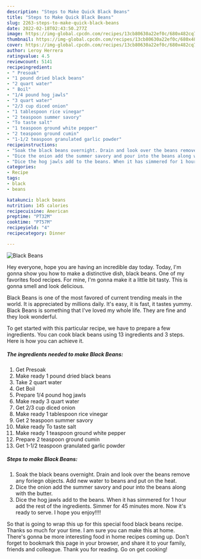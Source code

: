 ```yaml
---
description: "Steps to Make Quick Black Beans"
title: "Steps to Make Quick Black Beans"
slug: 2263-steps-to-make-quick-black-beans
date: 2022-02-18T02:43:50.277Z
image: https://img-global.cpcdn.com/recipes/13cb80630a22ef0c/680x482cq70/black-beans-recipe-main-photo.jpg
thumbnail: https://img-global.cpcdn.com/recipes/13cb80630a22ef0c/680x482cq70/black-beans-recipe-main-photo.jpg
cover: https://img-global.cpcdn.com/recipes/13cb80630a22ef0c/680x482cq70/black-beans-recipe-main-photo.jpg
author: Leroy Herrera
ratingvalue: 4.5
reviewcount: 5141
recipeingredient:
- " Presoak"
- "1 pound dried black beans"
- "2 quart water"
- " Boil"
- "1/4 pound hog jawls"
- "3 quart water"
- "2/3 cup diced onion"
- "1 tablespoon rice vinegar"
- "2 teaspoon summer savory"
- "To taste salt"
- "1 teaspoon ground white pepper"
- "2 teaspoon ground cumin"
- "1-1/2 teaspoon granulated garlic powder"
recipeinstructions:
- "Soak the black beans overnight. Drain and look over the beans remove any foriegn objects. Add new water to beans and put on the heat."
- "Dice the onion add the summer savory and pour into the beans along with the butter."
- "Dice the hog jawls add to the beans. When it has simmered for 1 hour add the rest of the ingredients. Simmer for 45 minutes more. Now it's ready to serve. I hope you enjoy!!!!"
categories:
- Recipe
tags:
- black
- beans

katakunci: black beans 
nutrition: 145 calories
recipecuisine: American
preptime: "PT32M"
cooktime: "PT57M"
recipeyield: "4"
recipecategory: Dinner

---
```



![Black Beans](https://img-global.cpcdn.com/recipes/13cb80630a22ef0c/680x482cq70/black-beans-recipe-main-photo.jpg)

Hey everyone, hope you are having an incredible day today. Today, I'm gonna show you how to make a distinctive dish, black beans. One of my favorites food recipes. For mine, I'm gonna make it a little bit tasty. This is gonna smell and look delicious.



Black Beans is one of the most favored of current trending meals in the world. It is appreciated by millions daily. It's easy, it is fast, it tastes yummy. Black Beans is something that I've loved my whole life. They are fine and they look wonderful.


To get started with this particular recipe, we have to prepare a few ingredients. You can cook black beans using 13 ingredients and 3 steps. Here is how you can achieve it.

<!--inarticleads1-->

##### The ingredients needed to make Black Beans:

1. Get  Presoak
1. Make ready 1 pound dried black beans
1. Take 2 quart water
1. Get  Boil
1. Prepare 1/4 pound hog jawls
1. Make ready 3 quart water
1. Get 2/3 cup diced onion
1. Make ready 1 tablespoon rice vinegar
1. Get 2 teaspoon summer savory
1. Make ready To taste salt
1. Make ready 1 teaspoon ground white pepper
1. Prepare 2 teaspoon ground cumin
1. Get 1-1/2 teaspoon granulated garlic powder




<!--inarticleads2-->

##### Steps to make Black Beans:

1. Soak the black beans overnight. Drain and look over the beans remove any foriegn objects. Add new water to beans and put on the heat.
1. Dice the onion add the summer savory and pour into the beans along with the butter.
1. Dice the hog jawls add to the beans. When it has simmered for 1 hour add the rest of the ingredients. Simmer for 45 minutes more. Now it's ready to serve. I hope you enjoy!!!!




So that is going to wrap this up for this special food black beans recipe. Thanks so much for your time. I am sure you can make this at home. There's gonna be more interesting food in home recipes coming up. Don't forget to bookmark this page in your browser, and share it to your family, friends and colleague. Thank you for reading. Go on get cooking!
